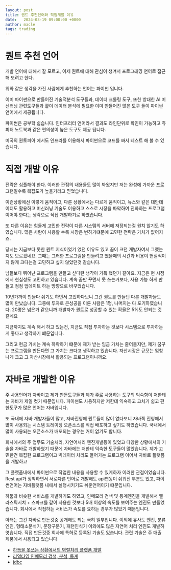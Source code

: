 ```yaml
---
layout: post
title: 퀀트 추천언어와 직접개발 이유
date:   2024-03-19 09:00:00 +0000
author: macle
tags: trading
---
```


# 퀀트 추천 언어
개발 언어에 대해서 잘 모르고, 이제 퀀트에 대해 관심이 생겨서 프로그래밍 언어로 접근해 보려고 한다.

위와 같은 생각을 가진 사람에게 추천하는 언어는 파이썬 입니다.

이미 파이썬으로 만들어진 기술적분석 도구들과, 데이터 크롤링 도구, 또한 방대한 AI 머신러닝 관련도구들과 괕이 데이터 분석에 필요한 이미 만들어진 많은 도구 들이 파이썬언어에서 제공됩니다.

파이썬은 공부학 쉽습니다. 인터프리터 언어라서 결과도 라인단위로 확인이 가능하고 쥬피터 노트북과 같은 편의성이 높은 도구도 제공 됩니다.

미국의 퀀토피아 에서도 인프라를 이용해서 파이썬으로 코드를 짜서 테스트 해 볼 수 있습니다.

# 직접 개발 이유

전략은 심플해야 한다. 이러한 관점의 내용들도 많이 봐왔지만 저는 완성에 가까운 프로그램일수록 복잡도가 높을거라고 믿었습니다. 

이런상황에선 이렇게 움직이고, 다른 상황에서는 다르게 움직이고, 뉴스와 같은 대안데이터도 활용하고 머신러닝 기술도 이용하고 스스로 시장을 파악하여 진화하는 프로그램이어야 한다는 생각으로 직접 개발하기로 하였습니다.

또 다른 이유는 힘들게 고민한 전략이 다른 시스템의 서버에 저장되는걸 원치 않기도 하였습니다. 많은 사람이 사용할 수록 시장은 변하기떄문에 고민한 전략은 가치가 없어지죠.

당시는 지금보다 못한 퀀트 지식이었기 었던 이유도 있고 꿈이 크던 개발자여서 그랬는지도 모르겠네요. 그때는 그러한 프로그램을 만들려고 했을때의 시간과 비용이 현실적이지 않게 크다는걸 고민하고 싶지 않았던것 같습니다.

남들보다 뛰어난 프로그램을 만들고 싶다란 생각이 가득 했던거 같아요. 지금은 현 시점에서 현실성도 고민하고 있습니다. 계속 꿈만 꾸면서 못 쓰는거보다, 사용 가능 하게 만들고 점점 업데이트 하는 방향으로 바꾸었습니다.

10년가까이 만들다 쉬기도 하면서 고민하다보니 그간 퀀트를 만들던 다른 개발자들도 많이 만났습니다. 그중에 투자로 큰성공을 이룬 사람은 1명, 나머지는 다 포기하였습니다. 20명은 넘은거 같으니까 개발자가 퀀트로 성공할 수 있는 확율은 5%도 안되는 것 같네요

지금까지도 계속 해서 하고 있는건, 지금도 직접 투자하는 것보다 시스템으로 투자하는게 좋다고 생각하기 떄문입니다.  

그리고 현금 가치는 계속 하락하기 떄문에 제가 받는 임금 가치는 줄어들지만, 제가 꿈꾸는 프로그램을 만든다면 그 가치는 크다고 생각하고 있습니다. 자산시장은 규모는 엄청나게 크고 그 자산시장에서 활용되는 프로그램이니까요.

# 자바로 개발한 이유

주 사용언어가 자바이고 제가 만든도구들과 제가 주로 사용하는 도구의 익숙함이 저한테는 자바가 제일 컷기 때문입니다. 파이썬도 사용하지만 저한테 익숙하고 고치기 쉽고 편한도구가 많은 언어는 자바입니다.

또 국내에 자바 개발자들이 많고, 자바진영에 퀀트들이 많이 없다보니 자바쪽 진영에서 많이 사용되는 시스템 트레이딩 오픈소스를 직접 배포하고 싶기도 하였습니다. 국내에서 많이 사용되는 오픈소스가 배포되는 경우는 거이 없기도 합니다.

회사에서의 주 업무도 기술처리, 자연어처리 엔진개발등이 있었고 다양한 상황에서의 기술을 자바로 개발하였기 때문에 자바에는 저한테 익숙한 도구들이 많았습니다. 제가 고민한건 복잡한 프로그램이고 빅데이터 처리도 들어가는 프로그램 이어서 자바로 플랫폼을 개발하고

그 플랫폼내에서 파이썬으로 작업한 내용을 사용할 수 있게하자 이러한 관점이었습니다. Rest api가 정착하면서 서로다른 언어로 개발해도 api연동이 쉬워진 부분도 있고, 파이썬언어는 자바플랫폼 내에서 실행시키기도 쉬운언어이기 떄문입니다.

하둡과 비슷한 서비스를 개발하기도 하였고, 인메모리 검색 및 통계엔진을 개발해서 엘라스틱서치 + 스파크를 같이 사용한 것보다 5배 이상의 속도를 보여주는 엔진도 만들었습니다. 회사에서 직접하는 서비스가 속도를 요하는 경우가 많았기 때문입니다.

아래는 그간 자바로 만든것중 공개해도 되는 극히 일부입니다. 이외에 유사도 엔진, 분류엔진, 형태소분석기, 문장구분기, 패턴인식기 이외에도 많은 자연어 처리 엔진도 개발하엿습니다. 직접 만든것중 회사에 특허로 등록된 기술도 있습니다. 관련 기술은 주 매출 제품에서 사용되고 있습니다

- [하둡을 못쓰는 상황에서의 병렬처리 플랫폼 개발](https://www.seomse.com/posts/parallel-processing/)
- [리얼타임 인메모리 검색, 분석, 통계](https://www.seomse.com/posts/realtime-search-analysis/) 
- [jdbc](https://www.seomse.com/posts/seomse-jdbc/)
